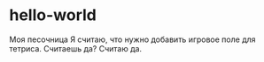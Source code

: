 # hello-world
Моя песочница
Я считаю, что нужно добавить игровое поле для тетриса.
Считаешь да?
Считаю да.
